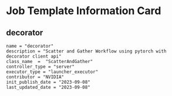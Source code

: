 # Job Template Information Card

## decorator
    name = "decorator"
    description = "Scatter and Gather Workflow using pytorch with decorator client api" 
    class_name  =  "ScatterAndGather"
    controller_type = "server"
    executor_type = "launcher_executor"
    contributor = "NVIDIA"
    init_publish_date = "2023-09-08"
    last_updated_date = "2023-09-08"
